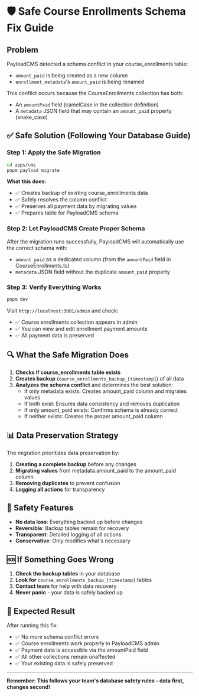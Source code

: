 # 🛡️ Safe Course Enrollments Schema Fix Guide

## Problem
PayloadCMS detected a schema conflict in your course_enrollments table:
- `amount_paid` is being created as a new column
- `enrollment_metadata`'s `amount_paid` is being renamed

This conflict occurs because the CourseEnrollments collection has both:
- An `amountPaid` field (camelCase in the collection definition)
- A `metadata` JSON field that may contain an `amount_paid` property (snake_case)

## ✅ Safe Solution (Following Your Database Guide)

### Step 1: Apply the Safe Migration
```bash
cd apps/cms
pnpm payload migrate
```

**What this does:**
- ✅ Creates backup of existing course_enrollments data
- ✅ Safely resolves the column conflict
- ✅ Preserves all payment data by migrating values
- ✅ Prepares table for PayloadCMS schema

### Step 2: Let PayloadCMS Create Proper Schema
After the migration runs successfully, PayloadCMS will automatically use the correct schema with:
- `amount_paid` as a dedicated column (from the `amountPaid` field in CourseEnrollments.ts)
- `metadata` JSON field without the duplicate `amount_paid` property

### Step 3: Verify Everything Works
```bash
pnpm dev
```

Visit `http://localhost:3001/admin` and check:
- ✅ Course enrollments collection appears in admin
- ✅ You can view and edit enrollment payment amounts
- ✅ All payment data is preserved

## 🔍 What the Safe Migration Does

1. **Checks if course_enrollments table exists**
2. **Creates backup** (`course_enrollments_backup_[timestamp]`) of all data
3. **Analyzes the schema conflict** and determines the best solution:
   - If only metadata exists: Creates amount_paid column and migrates values
   - If both exist: Ensures data consistency and removes duplication
   - If only amount_paid exists: Confirms schema is already correct
   - If neither exists: Creates the proper amount_paid column

## 📊 Data Preservation Strategy

The migration prioritizes data preservation by:
1. **Creating a complete backup** before any changes
2. **Migrating values** from metadata.amount_paid to the amount_paid column
3. **Removing duplicates** to prevent confusion
4. **Logging all actions** for transparency

## 🚨 Safety Features

- **No data loss**: Everything backed up before changes
- **Reversible**: Backup tables remain for recovery
- **Transparent**: Detailed logging of all actions
- **Conservative**: Only modifies what's necessary

## 🆘 If Something Goes Wrong

1. **Check the backup tables** in your database
2. **Look for** `course_enrollments_backup_[timestamp]` tables
3. **Contact team** for help with data recovery
4. **Never panic** - your data is safely backed up

## 🎯 Expected Result

After running this fix:
- ✅ No more schema conflict errors
- ✅ Course enrollments work properly in PayloadCMS admin
- ✅ Payment data is accessible via the amountPaid field
- ✅ All other collections remain unaffected
- ✅ Your existing data is safely preserved

---

**Remember: This follows your team's database safety rules - data first, changes second!**